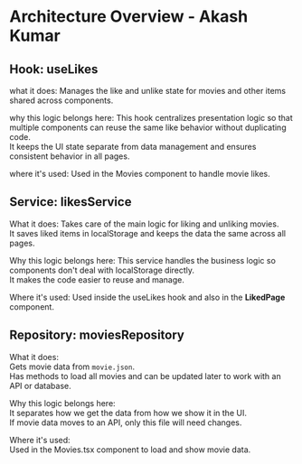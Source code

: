 # Architecture Overview - Akash Kumar

## Hook: useLikes
what it does:
Manages the like and unlike state for movies and other items shared across components.

why this logic belongs here:
This hook centralizes presentation logic so that multiple components can reuse the same like behavior without duplicating code.  
It keeps the UI state separate from data management and ensures consistent behavior in all pages.

where it's used:
Used in the Movies component to handle movie likes.

## Service: likesService
What it does:
Takes care of the main logic for liking and unliking movies.  
It saves liked items in localStorage and keeps the data the same across all pages.

Why this logic belongs here: 
This service handles the business logic so components don't deal with localStorage directly.  
It makes the code easier to reuse and manage.

Where it's used:
Used inside the useLikes hook and also in the **LikedPage** component.

## Repository: moviesRepository
What it does:  
Gets movie data from `movie.json`.  
Has methods to load all movies and can be updated later to work with an API or database.

Why this logic belongs here:  
It separates how we get the data from how we show it in the UI.  
If movie data moves to an API, only this file will need changes.

Where it's used:  
Used in the Movies.tsx component to load and show movie data.
